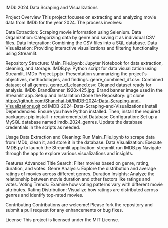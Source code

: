 IMDb 2024 Data Scraping and Visualizations

Project Overview
This project focuses on extracting and analyzing movie data from IMDb for the year 2024. The process involves:

Data Extraction: Scraping movie information using Selenium.
Data Organization: Categorizing data by genre and saving it as individual CSV files.
Data Integration: Combining the CSV files into a SQL database.
Data Visualization: Providing interactive visualizations and filtering functionality using Streamlit.

Repository Structure:
Main_File.ipynb: Jupyter Notebook for data extraction, cleaning, and storage.
IMDB.py: Python script for data visualization using Streamlit.
IMDb Project.pptx: Presentation summarizing the project's objectives, methodologies, and findings.
genre_combined_df.csv: Combined dataset of all genres.
genre_df_cleaned.csv: Cleaned dataset ready for analysis.
IMDb_BrandBanner_1920x425.jpg: Brand banner image used in the Streamlit app.
Setup and Installation
Clone the Repository:
git clone https://github.com/Shanchai-bit/IMDB-2024-Data-Scraping-and-Visualizations.git
cd IMDB-2024-Data-Scraping-and-Visualizations
Install Dependencies: Ensure you have Python installed. Then, install the required packages:
pip install -r requirements.txt
Database Configuration: Set up a MySQL database named imdb_2024_genres. Update the database credentials in the scripts as needed.

Usage
Data Extraction and Cleaning: Run Main_File.ipynb to scrape data from IMDb, clean it, and store it in the database.
Data Visualization: Execute IMDB.py to launch the Streamlit application:
streamlit run IMDB.py
Navigate through the app to explore various visualizations and insights.

Features
Advanced Title Search: Filter movies based on genre, rating, duration, and votes.
Genre Analysis: Explore the distribution and average ratings of movies across different genres.
Duration Insights: Analyze the relationship between movie duration and other factors like ratings and votes.
Voting Trends: Examine how voting patterns vary with different movie attributes.
Rating Distribution: Visualize how ratings are distributed across genres and identify top-rated movies.

Contributing
Contributions are welcome! Please fork the repository and submit a pull request for any enhancements or bug fixes.

License
This project is licensed under the MIT License.
